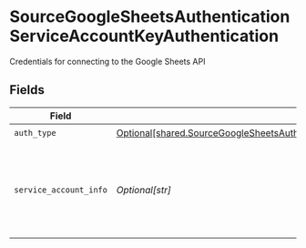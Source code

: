 # SourceGoogleSheetsAuthenticationServiceAccountKeyAuthentication

Credentials for connecting to the Google Sheets API


## Fields

| Field                                                                                                                                                                                              | Type                                                                                                                                                                                               | Required                                                                                                                                                                                           | Description                                                                                                                                                                                        | Example                                                                                                                                                                                            |
| -------------------------------------------------------------------------------------------------------------------------------------------------------------------------------------------------- | -------------------------------------------------------------------------------------------------------------------------------------------------------------------------------------------------- | -------------------------------------------------------------------------------------------------------------------------------------------------------------------------------------------------- | -------------------------------------------------------------------------------------------------------------------------------------------------------------------------------------------------- | -------------------------------------------------------------------------------------------------------------------------------------------------------------------------------------------------- |
| `auth_type`                                                                                                                                                                                        | [Optional[shared.SourceGoogleSheetsAuthenticationServiceAccountKeyAuthenticationAuthType]](undefined/models/shared/sourcegooglesheetsauthenticationserviceaccountkeyauthenticationauthtype.md)     | :heavy_check_mark:                                                                                                                                                                                 | N/A                                                                                                                                                                                                |                                                                                                                                                                                                    |
| `service_account_info`                                                                                                                                                                             | *Optional[str]*                                                                                                                                                                                    | :heavy_check_mark:                                                                                                                                                                                 | The JSON key of the service account to use for authorization. Read more <a href="https://cloud.google.com/iam/docs/creating-managing-service-account-keys#creating_service_account_keys">here</a>. | { "type": "service_account", "project_id": YOUR_PROJECT_ID, "private_key_id": YOUR_PRIVATE_KEY, ... }                                                                                              |